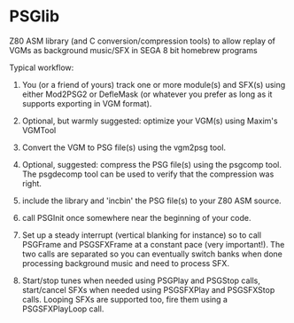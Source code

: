 PSGlib
======

Z80 ASM library (and C conversion/compression tools) to allow replay of VGMs as background music/SFX in SEGA 8 bit homebrew programs

Typical workflow:

1) You (or a friend of yours) track one or more module(s) and SFX(s) using either Mod2PSG2 or DefleMask (or whatever you prefer as long as it supports exporting in VGM format).

2) Optional, but warmly suggested: optimize your VGM(s) using Maxim's VGMTool

3) Convert the VGM to PSG file(s) using the vgm2psg tool.

4) Optional, suggested: compress the PSG file(s) using the psgcomp tool. The psgdecomp tool can be used to verify that the compression was right.

5) include the library and 'incbin' the PSG file(s) to your Z80 ASM source.

6) call PSGInit once somewhere near the beginning of your code.

7) Set up a steady interrupt (vertical blanking for instance) so to call PSGFrame and PSGSFXFrame at a constant pace (very important!). The two calls are separated so you can eventually switch banks when done processing background music and need to process SFX.

8) Start/stop tunes when needed using PSGPlay and PSGStop calls, start/cancel SFXs when needed using PSGSFXPlay and PSGSFXStop calls. Looping SFXs are supported too, fire them using a PSGSFXPlayLoop call.
